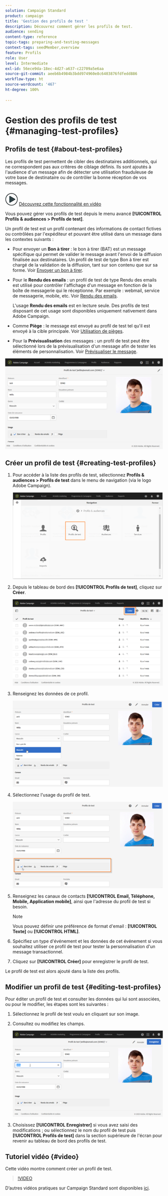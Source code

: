 ```yaml
---
solution: Campaign Standard
product: campaign
title: 'Gestion des profils de test '
description: Découvrez comment gérer les profils de test.
audience: sending
content-type: reference
topic-tags: preparing-and-testing-messages
context-tags: seedMember,overview
feature: Profils
role: User
level: Intermediate
exl-id: 56ece9da-18ec-4d27-a637-c22709a5e6aa
source-git-commit: aeeb6b4984b3bdd974960e8c6403876fdfedd886
workflow-type: ht
source-wordcount: '467'
ht-degree: 100%

---
```


# Gestion des profils de test {#managing-test-profiles}

## Profils de test {#about-test-profiles}

Les profils de test permettent de cibler des destinataires additionnels, qui ne correspondent pas aux critères de ciblage définis. Ils sont ajoutés à l&#39;audience d&#39;un message afin de détecter une utilisation frauduleuse de votre base de destinataire ou de contrôler la bonne réception de vos messages.

![](assets/do-not-localize/how-to-video.png) [Découvrez cette fonctionnalité en vidéo](#video)

Vous pouvez gérer vos profils de test depuis le menu avancé **[!UICONTROL Profils &amp; audiences > Profils de test]**.

Un profil de test est un profil contenant des informations de contact fictives ou contrôlées par l&#39;expéditeur et pouvant être utilisé dans un message dans les contextes suivants :

* Pour envoyer un **Bon à tirer** : le bon à tirer (BAT) est un message spécifique qui permet de valider le message avant l&#39;envoi de la diffusion finalisée aux destinataires. Un profil de test de type Bon à tirer est chargé de la validation de la diffusion, tant sur son contenu que sur sa forme. Voir [Envoyer un bon à tirer](../../sending/using/sending-proofs.md).
* Pour le **Rendu des emails** : un profil de test de type Rendu des emails est utilisé pour contrôler l&#39;affichage d&#39;un message en fonction de la boîte de messagerie qui le réceptionne. Par exemple : webmail, service de messagerie, mobile, etc. Voir [Rendu des emails](../../sending/using/email-rendering.md).

   L&#39;usage **Rendu des emails** est en lecture seule. Des profils de test disposant de cet usage sont disponibles uniquement nativement dans Adobe Campaign.

* Comme **Piège** : le message est envoyé au profil de test tel qu&#39;il est envoyé à la cible principale. Voir [Utilisation de pièges](../../sending/using/using-traps.md).
* Pour la **Prévisualisation** des messages : un profil de test peut être sélectionné lors de la prévisualisation d&#39;un message afin de tester les éléments de personnalisation. Voir [Prévisualiser le message](/help/sending/using/previewing-messages.md).

![](assets/test_profile.png)

## Créer un profil de test {#creating-test-profiles}

1. Pour accéder à la liste des profils de test, sélectionnez **Profils &amp; audiences > Profils de test** dans le menu de navigation (via le logo Adobe Campaign).

   ![](assets/test_profile_creation_1.png)

1. Depuis le tableau de bord des **[!UICONTROL Profils de test]**, cliquez sur **Créer**.

   ![](assets/test_profile_creation_2.png)

1. Renseignez les données de ce profil.

   ![](assets/test_profile_creation_3.png)

1. Sélectionnez l&#39;usage du profil de test.

   ![](assets/test_profile_creation_4.png)

1. Renseignez les canaux de contacts **[!UICONTROL Email, Téléphone, Mobile, Application mobile]**, ainsi que l&#39;adresse du profil de test si besoin.

   >[!NOTE]
   >
   >Vous pouvez définir une préférence de format d&#39;email : **[!UICONTROL Texte]** ou **[!UICONTROL HTML]**.

1. Spécifiez un type d&#39;événement et les données de cet événement si vous souhaitez utiliser ce profil de test pour tester la personnalisation d&#39;un message transactionnel.
1. Cliquez sur **[!UICONTROL Créer]** pour enregistrer le profil de test.

Le profil de test est alors ajouté dans la liste des profils.

## Modifier un profil de test {#editing-test-profiles}

Pour éditer un profil de test et consulter les données qui lui sont associées, ou pour le modifier, les étapes sont les suivantes :

1. Sélectionnez le profil de test voulu en cliquant sur son image.
1. Consultez ou modifiez les champs.

   ![](assets/test_profile_edit.png)

1. Choisissez **[!UICONTROL Enregistrer]** si vous avez saisi des modifications ; ou sélectionnez le nom du profil de test puis **[!UICONTROL Profils de test]** dans la section supérieure de l&#39;écran pour revenir au tableau de bord des profils de test.

## Tutoriel vidéo {#video}

Cette vidéo montre comment créer un profil de test.

>[!VIDEO](https://video.tv.adobe.com/v/24094?quality=12)

D’autres vidéos pratiques sur Campaign Standard sont disponibles [ici](https://experienceleague.adobe.com/docs/campaign-standard-learn/tutorials/overview.html?lang=fr).
